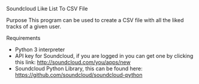 Soundcloud Like List To CSV File

Purpose
This program can be used to create a CSV file with all the liked tracks of a given user.

Requirements
* Python 3 interpreter
* API key for Soundcloud, if you are logged in you can get one by clicking this link: http://soundcloud.com/you/apps/new
* Soundcloud Python Library, this can be found here: https://github.com/soundcloud/soundcloud-python 

